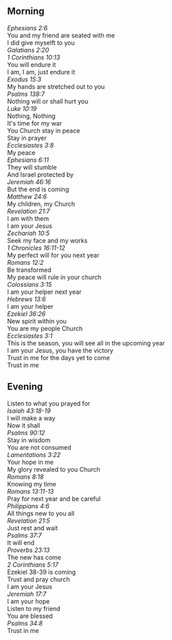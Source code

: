 ## Morning

_Ephesians 2:6_  
You and my friend are seated with me  
I did give myselft to you  
_Galatians 2:20_  
_1 Corinthians 10:13_  
You will endure it  
I am, I am, just endure it  
_Exodus 15:3_  
My hands are stretched out to you  
_Psalms 138:7_  
Nothing will or shall hurt you  
_Luke 10:19_  
Nothing, Nothing  
It's time for my war  
You Church stay in peace  
Stay in prayer  
_Ecclesiastes 3:8_  
My peace  
_Ephesians 6:11_  
They will stumble  
And Israel protected by  
_Jeremiah 46:16_  
But the end is coming  
_Matthew 24:6_  
My children, my Church  
_Revelation 21:7_  
I am with them  
I am your Jesus  
_Zechariah 10:5_  
Seek my face and my works  
_1 Chronicles 16:11-12_  
My perfect will for you next year  
_Romans 12:2_  
Be transformed  
My peace will rule in your church  
_Colossians 3:15_  
I am your helper next year  
_Hebrews 13:6_  
I am your helper  
_Ezekiel 36:26_  
New spirit within you  
You are my people Church  
_Ecclesiastes 3:1_  
This is the season, you will see all in the upcoming year  
I am your Jesus, you have the victory  
Trust in me for the days yet to come  
Trust in me  

## Evening

Listen to what you prayed for  
_Isaiah 43:18-19_  
I will make a way  
Now it shall  
_Psalms 90:12_  
Stay in wisdom  
You are not consumed  
_Lamentations 3:22_  
Your hope in me  
My glory revealed to you Church  
_Romans 8:18_  
Knowing my time  
_Romans 13:11-13_  
Pray for next year and be careful  
_Philippians 4:6_  
All things new to you all  
_Revelation 21:5_  
Just rest and wait  
_Psalms 37:7_  
It will end  
_Proverbs 23:13_  
The new has come  
_2 Corinthians 5:17_  
Ezekiel 38-39 is coming  
Trust and pray church  
I am your Jesus  
_Jeremiah 17:7_  
I am your hope  
Listen to my friend  
You are blessed  
_Psalms 34:8_  
Trust in me  
